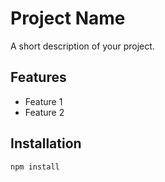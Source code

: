 # Project Name

A short description of your project.

## Features
- Feature 1
- Feature 2

## Installation
```bash
npm install
